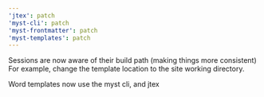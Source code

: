 ```yaml
---
'jtex': patch
'myst-cli': patch
'myst-frontmatter': patch
'myst-templates': patch
---
```


Sessions are now aware of their build path (making things more consistent)
For example, change the template location to the site working directory.

Word templates now use the myst cli, and jtex
